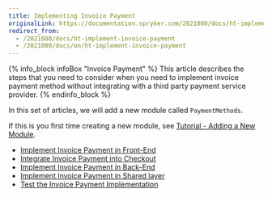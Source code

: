 ```yaml
---
title: Implementing Invoice Payment
originalLink: https://documentation.spryker.com/2021080/docs/ht-implement-invoice-payment
redirect_from:
  - /2021080/docs/ht-implement-invoice-payment
  - /2021080/docs/en/ht-implement-invoice-payment
---
```


{% info_block infoBox "Invoice Payment" %}
This article describes the steps that you need to consider when you need to implement invoice payment method without integrating with a third party payment service provider.
{% endinfo_block %}

In this set of articles, we will add a new module called `PaymentMethods`.

If this is you first time creating a new module, see [Tutorial - Adding a New Module](/docs/scos/dev/developer-guides/202001.0/development-guide/back-end/data-manipulation/data-enrichment/extending-spryker/t-add-new-bundl).

* [Implement Invoice Payment in Front-End](/docs/scos/dev/developer-guides/202001.0/development-guide/back-end/data-manipulation/payment-methods/invoice/ht-invoice-paym)
* [Integrate Invoice Payment into Checkout](/docs/scos/dev/developer-guides/202001.0/development-guide/back-end/data-manipulation/payment-methods/invoice/ht-invoice-paym)
* [Implement Invoice Payment in Back-End](/docs/scos/dev/developer-guides/202001.0/development-guide/back-end/data-manipulation/payment-methods/invoice/ht-invoice-paym)
* [Implement Invoice Payment in Shared layer](/docs/scos/dev/developer-guides/202001.0/development-guide/back-end/data-manipulation/payment-methods/invoice/ht-invoice-paym)
* [Test the Invoice Payment Implementation](/docs/scos/dev/developer-guides/202001.0/development-guide/back-end/data-manipulation/payment-methods/invoice/ht-invoice-paym)
